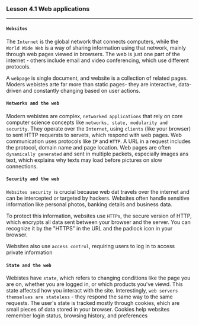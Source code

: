 ### Lesson 4.1 Web applications

---

#### `Websites`

The `Internet` is the global network that connects computers, while the `World Wide Web` is a way of sharing information using that network, mainly through web pages viewed in browsers.
The web is just one part of the internet - others include email and video conferencing, which use different protocols.

A `webpage` is single document, and website is a collection of related pages.
Moders webistes arte far more than static pages- they are interactive, data-driven and constantly changing based on user actions.

#### `Networks and the web`

Modern webistes are complex, `networked applications` that rely on core computer science concepts like `networks, state, modularity and security`.
They operate over the `Internet`, using `clients` (like your browser) to sent HTTP requersts to servets, which respond with web pages.
Web communication uses protocols like `IP` and `HTTP`. A URL in a request includes the protocol, domain name and page location.
Web pages are often `dynamically generated` and sent in multiple packets, especially images ans text, which explains why texts may load before pictures on slow connections.

#### `Security and the web`

`Websites security `is crucial because web dat travels over the internet and can be intercepted or targeted by hackers. Websites often handle sensitive information like personal photos, banking details and business data.

To protect this information, websites use `HTTPs`, the secure version of HTTP, which encrypts all data sent between your browser and the server. You can recognize it by the "HTTPS" in the URL and the padlock icon in your browser.

Websites also use `access control`, requiring users to log in to access private information

#### `State and the web`

Webistes have `state`, which refers to changing conditions like the page you are on, whether you are logged in, or which products you've viewd.
This state affectsd how you interact with the site.
Interestingly, `web servers themselves are stateless` - they respond the same way to the same requests. The user's state is tracked mostly through cookies, ehich are small pieces of data stored in your browser. Cookies help websites remember login status, browsing history, and preferences
